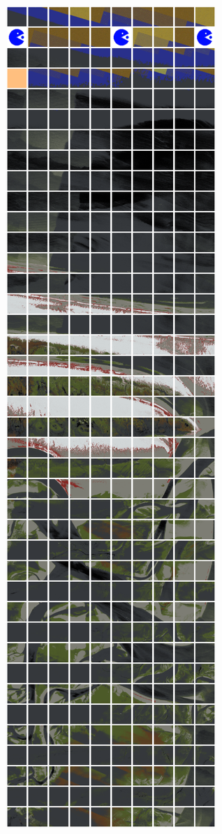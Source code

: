 <html>
<div>
<img src="https://github.com/HakkaTjakka/NL_TILE_MAP/blob/main/18/646/-1074/r.6460.-10740.png" height="44" width="44">
<img src="https://github.com/HakkaTjakka/NL_TILE_MAP/blob/main/18/646/-1074/r.6461.-10740.png" height="44" width="44">
<img src="https://github.com/HakkaTjakka/NL_TILE_MAP/blob/main/18/646/-1074/r.6462.-10740.png" height="44" width="44">
<img src="https://github.com/HakkaTjakka/NL_TILE_MAP/blob/main/18/646/-1074/r.6463.-10740.png" height="44" width="44">
<img src="https://github.com/HakkaTjakka/NL_TILE_MAP/blob/main/18/646/-1074/r.6464.-10740.png" height="44" width="44">
<img src="https://github.com/HakkaTjakka/NL_TILE_MAP/blob/main/18/646/-1074/r.6465.-10740.png" height="44" width="44">
<img src="https://github.com/HakkaTjakka/NL_TILE_MAP/blob/main/18/646/-1074/r.6466.-10740.png" height="44" width="44">
<img src="https://github.com/HakkaTjakka/NL_TILE_MAP/blob/main/18/646/-1074/r.6467.-10740.png" height="44" width="44">
<img src="https://github.com/HakkaTjakka/NL_TILE_MAP/blob/main/18/646/-1074/r.6468.-10740.png" height="44" width="44">
<img src="https://github.com/HakkaTjakka/NL_TILE_MAP/blob/main/18/646/-1074/r.6469.-10740.png" height="44" width="44">
<img src="https://github.com/HakkaTjakka/NL_TILE_MAP/blob/main/source.png" height="44" width="44">
<img src="https://github.com/HakkaTjakka/NL_TILE_MAP/blob/main/18/647/-1074/r.6471.-10740.png" height="44" width="44">
<img src="https://github.com/HakkaTjakka/NL_TILE_MAP/blob/main/18/647/-1074/r.6472.-10740.png" height="44" width="44">
<img src="https://github.com/HakkaTjakka/NL_TILE_MAP/blob/main/18/647/-1074/r.6473.-10740.png" height="44" width="44">
<img src="https://github.com/HakkaTjakka/NL_TILE_MAP/blob/main/18/647/-1074/r.6474.-10740.png" height="44" width="44">
<img src="https://github.com/HakkaTjakka/NL_TILE_MAP/blob/main/source.png" height="44" width="44">
<img src="https://github.com/HakkaTjakka/NL_TILE_MAP/blob/main/18/647/-1074/r.6476.-10740.png" height="44" width="44">
<img src="https://github.com/HakkaTjakka/NL_TILE_MAP/blob/main/18/647/-1074/r.6477.-10740.png" height="44" width="44">
<img src="https://github.com/HakkaTjakka/NL_TILE_MAP/blob/main/18/647/-1074/r.6478.-10740.png" height="44" width="44">
<img src="https://github.com/HakkaTjakka/NL_TILE_MAP/blob/main/source.png" height="44" width="44">
<br>
<img src="https://github.com/HakkaTjakka/NL_TILE_MAP/blob/main/18/646/-1074/r.6460.-10739.png" height="44" width="44">
<img src="https://github.com/HakkaTjakka/NL_TILE_MAP/blob/main/18/646/-1074/r.6461.-10739.png" height="44" width="44">
<img src="https://github.com/HakkaTjakka/NL_TILE_MAP/blob/main/18/646/-1074/r.6462.-10739.png" height="44" width="44">
<img src="https://github.com/HakkaTjakka/NL_TILE_MAP/blob/main/18/646/-1074/r.6463.-10739.png" height="44" width="44">
<img src="https://github.com/HakkaTjakka/NL_TILE_MAP/blob/main/18/646/-1074/r.6464.-10739.png" height="44" width="44">
<img src="https://github.com/HakkaTjakka/NL_TILE_MAP/blob/main/18/646/-1074/r.6465.-10739.png" height="44" width="44">
<img src="https://github.com/HakkaTjakka/NL_TILE_MAP/blob/main/18/646/-1074/r.6466.-10739.png" height="44" width="44">
<img src="https://github.com/HakkaTjakka/NL_TILE_MAP/blob/main/18/646/-1074/r.6467.-10739.png" height="44" width="44">
<img src="https://github.com/HakkaTjakka/NL_TILE_MAP/blob/main/18/646/-1074/r.6468.-10739.png" height="44" width="44">
<img src="https://github.com/HakkaTjakka/NL_TILE_MAP/blob/main/18/646/-1074/r.6469.-10739.png" height="44" width="44">
<img src="https://github.com/HakkaTjakka/NL_TILE_MAP/blob/main/18/647/-1074/r.6470.-10739.png" height="44" width="44">
<img src="https://github.com/HakkaTjakka/NL_TILE_MAP/blob/main/18/647/-1074/r.6471.-10739.png" height="44" width="44">
<img src="https://github.com/HakkaTjakka/NL_TILE_MAP/blob/main/18/647/-1074/r.6472.-10739.png" height="44" width="44">
<img src="https://github.com/HakkaTjakka/NL_TILE_MAP/blob/main/18/647/-1074/r.6473.-10739.png" height="44" width="44">
<img src="https://github.com/HakkaTjakka/NL_TILE_MAP/blob/main/18/647/-1074/r.6474.-10739.png" height="44" width="44">
<img src="https://github.com/HakkaTjakka/NL_TILE_MAP/blob/main/18/647/-1074/r.6475.-10739.png" height="44" width="44">
<img src="https://github.com/HakkaTjakka/NL_TILE_MAP/blob/main/18/647/-1074/r.6476.-10739.png" height="44" width="44">
<img src="https://github.com/HakkaTjakka/NL_TILE_MAP/blob/main/18/647/-1074/r.6477.-10739.png" height="44" width="44">
<img src="https://github.com/HakkaTjakka/NL_TILE_MAP/blob/main/18/647/-1074/r.6478.-10739.png" height="44" width="44">
<img src="https://github.com/HakkaTjakka/NL_TILE_MAP/blob/main/18/647/-1074/r.6479.-10739.png" height="44" width="44">
<br>
<img src="https://github.com/HakkaTjakka/NL_TILE_MAP/blob/main/18/646/-1074/r.6460.-10738.png" height="44" width="44">
<img src="https://github.com/HakkaTjakka/NL_TILE_MAP/blob/main/18/646/-1074/r.6461.-10738.png" height="44" width="44">
<img src="https://github.com/HakkaTjakka/NL_TILE_MAP/blob/main/18/646/-1074/r.6462.-10738.png" height="44" width="44">
<img src="https://github.com/HakkaTjakka/NL_TILE_MAP/blob/main/18/646/-1074/r.6463.-10738.png" height="44" width="44">
<img src="https://github.com/HakkaTjakka/NL_TILE_MAP/blob/main/18/646/-1074/r.6464.-10738.png" height="44" width="44">
<img src="https://github.com/HakkaTjakka/NL_TILE_MAP/blob/main/18/646/-1074/r.6465.-10738.png" height="44" width="44">
<img src="https://github.com/HakkaTjakka/NL_TILE_MAP/blob/main/18/646/-1074/r.6466.-10738.png" height="44" width="44">
<img src="https://github.com/HakkaTjakka/NL_TILE_MAP/blob/main/18/646/-1074/r.6467.-10738.png" height="44" width="44">
<img src="https://github.com/HakkaTjakka/NL_TILE_MAP/blob/main/18/646/-1074/r.6468.-10738.png" height="44" width="44">
<img src="https://github.com/HakkaTjakka/NL_TILE_MAP/blob/main/18/646/-1074/r.6469.-10738.png" height="44" width="44">
<img src="https://github.com/HakkaTjakka/NL_TILE_MAP/blob/main/18/647/-1074/r.6470.-10738.png" height="44" width="44">
<img src="https://github.com/HakkaTjakka/NL_TILE_MAP/blob/main/18/647/-1074/r.6471.-10738.png" height="44" width="44">
<img src="https://github.com/HakkaTjakka/NL_TILE_MAP/blob/main/18/647/-1074/r.6472.-10738.png" height="44" width="44">
<img src="https://github.com/HakkaTjakka/NL_TILE_MAP/blob/main/18/647/-1074/r.6473.-10738.png" height="44" width="44">
<img src="https://github.com/HakkaTjakka/NL_TILE_MAP/blob/main/18/647/-1074/r.6474.-10738.png" height="44" width="44">
<img src="https://github.com/HakkaTjakka/NL_TILE_MAP/blob/main/18/647/-1074/r.6475.-10738.png" height="44" width="44">
<img src="https://github.com/HakkaTjakka/NL_TILE_MAP/blob/main/18/647/-1074/r.6476.-10738.png" height="44" width="44">
<img src="https://github.com/HakkaTjakka/NL_TILE_MAP/blob/main/18/647/-1074/r.6477.-10738.png" height="44" width="44">
<img src="https://github.com/HakkaTjakka/NL_TILE_MAP/blob/main/18/647/-1074/r.6478.-10738.png" height="44" width="44">
<img src="https://github.com/HakkaTjakka/NL_TILE_MAP/blob/main/18/647/-1074/r.6479.-10738.png" height="44" width="44">
<br>
<img src="https://github.com/HakkaTjakka/NL_TILE_MAP/blob/main/18/646/-1074/r.6460.-10737.png" height="44" width="44">
<img src="https://github.com/HakkaTjakka/NL_TILE_MAP/blob/main/18/646/-1074/r.6461.-10737.png" height="44" width="44">
<img src="https://github.com/HakkaTjakka/NL_TILE_MAP/blob/main/18/646/-1074/r.6462.-10737.png" height="44" width="44">
<img src="https://github.com/HakkaTjakka/NL_TILE_MAP/blob/main/18/646/-1074/r.6463.-10737.png" height="44" width="44">
<img src="https://github.com/HakkaTjakka/NL_TILE_MAP/blob/main/18/646/-1074/r.6464.-10737.png" height="44" width="44">
<img src="https://github.com/HakkaTjakka/NL_TILE_MAP/blob/main/18/646/-1074/r.6465.-10737.png" height="44" width="44">
<img src="https://github.com/HakkaTjakka/NL_TILE_MAP/blob/main/18/646/-1074/r.6466.-10737.png" height="44" width="44">
<img src="https://github.com/HakkaTjakka/NL_TILE_MAP/blob/main/18/646/-1074/r.6467.-10737.png" height="44" width="44">
<img src="https://github.com/HakkaTjakka/NL_TILE_MAP/blob/main/18/646/-1074/r.6468.-10737.png" height="44" width="44">
<img src="https://github.com/HakkaTjakka/NL_TILE_MAP/blob/main/18/646/-1074/r.6469.-10737.png" height="44" width="44">
<img src="https://github.com/HakkaTjakka/NL_TILE_MAP/blob/main/18/647/-1074/r.6470.-10737.png" height="44" width="44">
<img src="https://github.com/HakkaTjakka/NL_TILE_MAP/blob/main/18/647/-1074/r.6471.-10737.png" height="44" width="44">
<img src="https://github.com/HakkaTjakka/NL_TILE_MAP/blob/main/18/647/-1074/r.6472.-10737.png" height="44" width="44">
<img src="https://github.com/HakkaTjakka/NL_TILE_MAP/blob/main/18/647/-1074/r.6473.-10737.png" height="44" width="44">
<img src="https://github.com/HakkaTjakka/NL_TILE_MAP/blob/main/18/647/-1074/r.6474.-10737.png" height="44" width="44">
<img src="https://github.com/HakkaTjakka/NL_TILE_MAP/blob/main/18/647/-1074/r.6475.-10737.png" height="44" width="44">
<img src="https://github.com/HakkaTjakka/NL_TILE_MAP/blob/main/18/647/-1074/r.6476.-10737.png" height="44" width="44">
<img src="https://github.com/HakkaTjakka/NL_TILE_MAP/blob/main/18/647/-1074/r.6477.-10737.png" height="44" width="44">
<img src="https://github.com/HakkaTjakka/NL_TILE_MAP/blob/main/18/647/-1074/r.6478.-10737.png" height="44" width="44">
<img src="https://github.com/HakkaTjakka/NL_TILE_MAP/blob/main/18/647/-1074/r.6479.-10737.png" height="44" width="44">
<br>
<img src="https://github.com/HakkaTjakka/NL_TILE_MAP/blob/main/18/646/-1074/r.6460.-10736.png" height="44" width="44">
<img src="https://github.com/HakkaTjakka/NL_TILE_MAP/blob/main/18/646/-1074/r.6461.-10736.png" height="44" width="44">
<img src="https://github.com/HakkaTjakka/NL_TILE_MAP/blob/main/18/646/-1074/r.6462.-10736.png" height="44" width="44">
<img src="https://github.com/HakkaTjakka/NL_TILE_MAP/blob/main/18/646/-1074/r.6463.-10736.png" height="44" width="44">
<img src="https://github.com/HakkaTjakka/NL_TILE_MAP/blob/main/18/646/-1074/r.6464.-10736.png" height="44" width="44">
<img src="https://github.com/HakkaTjakka/NL_TILE_MAP/blob/main/18/646/-1074/r.6465.-10736.png" height="44" width="44">
<img src="https://github.com/HakkaTjakka/NL_TILE_MAP/blob/main/18/646/-1074/r.6466.-10736.png" height="44" width="44">
<img src="https://github.com/HakkaTjakka/NL_TILE_MAP/blob/main/18/646/-1074/r.6467.-10736.png" height="44" width="44">
<img src="https://github.com/HakkaTjakka/NL_TILE_MAP/blob/main/18/646/-1074/r.6468.-10736.png" height="44" width="44">
<img src="https://github.com/HakkaTjakka/NL_TILE_MAP/blob/main/18/646/-1074/r.6469.-10736.png" height="44" width="44">
<img src="https://github.com/HakkaTjakka/NL_TILE_MAP/blob/main/18/647/-1074/r.6470.-10736.png" height="44" width="44">
<img src="https://github.com/HakkaTjakka/NL_TILE_MAP/blob/main/18/647/-1074/r.6471.-10736.png" height="44" width="44">
<img src="https://github.com/HakkaTjakka/NL_TILE_MAP/blob/main/18/647/-1074/r.6472.-10736.png" height="44" width="44">
<img src="https://github.com/HakkaTjakka/NL_TILE_MAP/blob/main/18/647/-1074/r.6473.-10736.png" height="44" width="44">
<img src="https://github.com/HakkaTjakka/NL_TILE_MAP/blob/main/18/647/-1074/r.6474.-10736.png" height="44" width="44">
<img src="https://github.com/HakkaTjakka/NL_TILE_MAP/blob/main/18/647/-1074/r.6475.-10736.png" height="44" width="44">
<img src="https://github.com/HakkaTjakka/NL_TILE_MAP/blob/main/18/647/-1074/r.6476.-10736.png" height="44" width="44">
<img src="https://github.com/HakkaTjakka/NL_TILE_MAP/blob/main/18/647/-1074/r.6477.-10736.png" height="44" width="44">
<img src="https://github.com/HakkaTjakka/NL_TILE_MAP/blob/main/18/647/-1074/r.6478.-10736.png" height="44" width="44">
<img src="https://github.com/HakkaTjakka/NL_TILE_MAP/blob/main/18/647/-1074/r.6479.-10736.png" height="44" width="44">
<br>
<img src="https://github.com/HakkaTjakka/NL_TILE_MAP/blob/main/18/646/-1074/r.6460.-10735.png" height="44" width="44">
<img src="https://github.com/HakkaTjakka/NL_TILE_MAP/blob/main/18/646/-1074/r.6461.-10735.png" height="44" width="44">
<img src="https://github.com/HakkaTjakka/NL_TILE_MAP/blob/main/18/646/-1074/r.6462.-10735.png" height="44" width="44">
<img src="https://github.com/HakkaTjakka/NL_TILE_MAP/blob/main/18/646/-1074/r.6463.-10735.png" height="44" width="44">
<img src="https://github.com/HakkaTjakka/NL_TILE_MAP/blob/main/18/646/-1074/r.6464.-10735.png" height="44" width="44">
<img src="https://github.com/HakkaTjakka/NL_TILE_MAP/blob/main/18/646/-1074/r.6465.-10735.png" height="44" width="44">
<img src="https://github.com/HakkaTjakka/NL_TILE_MAP/blob/main/18/646/-1074/r.6466.-10735.png" height="44" width="44">
<img src="https://github.com/HakkaTjakka/NL_TILE_MAP/blob/main/18/646/-1074/r.6467.-10735.png" height="44" width="44">
<img src="https://github.com/HakkaTjakka/NL_TILE_MAP/blob/main/18/646/-1074/r.6468.-10735.png" height="44" width="44">
<img src="https://github.com/HakkaTjakka/NL_TILE_MAP/blob/main/18/646/-1074/r.6469.-10735.png" height="44" width="44">
<img src="https://github.com/HakkaTjakka/NL_TILE_MAP/blob/main/18/647/-1074/r.6470.-10735.png" height="44" width="44">
<img src="https://github.com/HakkaTjakka/NL_TILE_MAP/blob/main/18/647/-1074/r.6471.-10735.png" height="44" width="44">
<img src="https://github.com/HakkaTjakka/NL_TILE_MAP/blob/main/18/647/-1074/r.6472.-10735.png" height="44" width="44">
<img src="https://github.com/HakkaTjakka/NL_TILE_MAP/blob/main/18/647/-1074/r.6473.-10735.png" height="44" width="44">
<img src="https://github.com/HakkaTjakka/NL_TILE_MAP/blob/main/18/647/-1074/r.6474.-10735.png" height="44" width="44">
<img src="https://github.com/HakkaTjakka/NL_TILE_MAP/blob/main/18/647/-1074/r.6475.-10735.png" height="44" width="44">
<img src="https://github.com/HakkaTjakka/NL_TILE_MAP/blob/main/18/647/-1074/r.6476.-10735.png" height="44" width="44">
<img src="https://github.com/HakkaTjakka/NL_TILE_MAP/blob/main/18/647/-1074/r.6477.-10735.png" height="44" width="44">
<img src="https://github.com/HakkaTjakka/NL_TILE_MAP/blob/main/18/647/-1074/r.6478.-10735.png" height="44" width="44">
<img src="https://github.com/HakkaTjakka/NL_TILE_MAP/blob/main/18/647/-1074/r.6479.-10735.png" height="44" width="44">
<br>
<img src="https://github.com/HakkaTjakka/NL_TILE_MAP/blob/main/18/646/-1074/r.6460.-10734.png" height="44" width="44">
<img src="https://github.com/HakkaTjakka/NL_TILE_MAP/blob/main/18/646/-1074/r.6461.-10734.png" height="44" width="44">
<img src="https://github.com/HakkaTjakka/NL_TILE_MAP/blob/main/18/646/-1074/r.6462.-10734.png" height="44" width="44">
<img src="https://github.com/HakkaTjakka/NL_TILE_MAP/blob/main/18/646/-1074/r.6463.-10734.png" height="44" width="44">
<img src="https://github.com/HakkaTjakka/NL_TILE_MAP/blob/main/18/646/-1074/r.6464.-10734.png" height="44" width="44">
<img src="https://github.com/HakkaTjakka/NL_TILE_MAP/blob/main/18/646/-1074/r.6465.-10734.png" height="44" width="44">
<img src="https://github.com/HakkaTjakka/NL_TILE_MAP/blob/main/18/646/-1074/r.6466.-10734.png" height="44" width="44">
<img src="https://github.com/HakkaTjakka/NL_TILE_MAP/blob/main/18/646/-1074/r.6467.-10734.png" height="44" width="44">
<img src="https://github.com/HakkaTjakka/NL_TILE_MAP/blob/main/18/646/-1074/r.6468.-10734.png" height="44" width="44">
<img src="https://github.com/HakkaTjakka/NL_TILE_MAP/blob/main/18/646/-1074/r.6469.-10734.png" height="44" width="44">
<img src="https://github.com/HakkaTjakka/NL_TILE_MAP/blob/main/18/647/-1074/r.6470.-10734.png" height="44" width="44">
<img src="https://github.com/HakkaTjakka/NL_TILE_MAP/blob/main/18/647/-1074/r.6471.-10734.png" height="44" width="44">
<img src="https://github.com/HakkaTjakka/NL_TILE_MAP/blob/main/18/647/-1074/r.6472.-10734.png" height="44" width="44">
<img src="https://github.com/HakkaTjakka/NL_TILE_MAP/blob/main/18/647/-1074/r.6473.-10734.png" height="44" width="44">
<img src="https://github.com/HakkaTjakka/NL_TILE_MAP/blob/main/18/647/-1074/r.6474.-10734.png" height="44" width="44">
<img src="https://github.com/HakkaTjakka/NL_TILE_MAP/blob/main/18/647/-1074/r.6475.-10734.png" height="44" width="44">
<img src="https://github.com/HakkaTjakka/NL_TILE_MAP/blob/main/18/647/-1074/r.6476.-10734.png" height="44" width="44">
<img src="https://github.com/HakkaTjakka/NL_TILE_MAP/blob/main/18/647/-1074/r.6477.-10734.png" height="44" width="44">
<img src="https://github.com/HakkaTjakka/NL_TILE_MAP/blob/main/18/647/-1074/r.6478.-10734.png" height="44" width="44">
<img src="https://github.com/HakkaTjakka/NL_TILE_MAP/blob/main/18/647/-1074/r.6479.-10734.png" height="44" width="44">
<br>
<img src="https://github.com/HakkaTjakka/NL_TILE_MAP/blob/main/18/646/-1074/r.6460.-10733.png" height="44" width="44">
<img src="https://github.com/HakkaTjakka/NL_TILE_MAP/blob/main/18/646/-1074/r.6461.-10733.png" height="44" width="44">
<img src="https://github.com/HakkaTjakka/NL_TILE_MAP/blob/main/18/646/-1074/r.6462.-10733.png" height="44" width="44">
<img src="https://github.com/HakkaTjakka/NL_TILE_MAP/blob/main/18/646/-1074/r.6463.-10733.png" height="44" width="44">
<img src="https://github.com/HakkaTjakka/NL_TILE_MAP/blob/main/18/646/-1074/r.6464.-10733.png" height="44" width="44">
<img src="https://github.com/HakkaTjakka/NL_TILE_MAP/blob/main/18/646/-1074/r.6465.-10733.png" height="44" width="44">
<img src="https://github.com/HakkaTjakka/NL_TILE_MAP/blob/main/18/646/-1074/r.6466.-10733.png" height="44" width="44">
<img src="https://github.com/HakkaTjakka/NL_TILE_MAP/blob/main/18/646/-1074/r.6467.-10733.png" height="44" width="44">
<img src="https://github.com/HakkaTjakka/NL_TILE_MAP/blob/main/18/646/-1074/r.6468.-10733.png" height="44" width="44">
<img src="https://github.com/HakkaTjakka/NL_TILE_MAP/blob/main/18/646/-1074/r.6469.-10733.png" height="44" width="44">
<img src="https://github.com/HakkaTjakka/NL_TILE_MAP/blob/main/18/647/-1074/r.6470.-10733.png" height="44" width="44">
<img src="https://github.com/HakkaTjakka/NL_TILE_MAP/blob/main/18/647/-1074/r.6471.-10733.png" height="44" width="44">
<img src="https://github.com/HakkaTjakka/NL_TILE_MAP/blob/main/18/647/-1074/r.6472.-10733.png" height="44" width="44">
<img src="https://github.com/HakkaTjakka/NL_TILE_MAP/blob/main/18/647/-1074/r.6473.-10733.png" height="44" width="44">
<img src="https://github.com/HakkaTjakka/NL_TILE_MAP/blob/main/18/647/-1074/r.6474.-10733.png" height="44" width="44">
<img src="https://github.com/HakkaTjakka/NL_TILE_MAP/blob/main/18/647/-1074/r.6475.-10733.png" height="44" width="44">
<img src="https://github.com/HakkaTjakka/NL_TILE_MAP/blob/main/18/647/-1074/r.6476.-10733.png" height="44" width="44">
<img src="https://github.com/HakkaTjakka/NL_TILE_MAP/blob/main/18/647/-1074/r.6477.-10733.png" height="44" width="44">
<img src="https://github.com/HakkaTjakka/NL_TILE_MAP/blob/main/18/647/-1074/r.6478.-10733.png" height="44" width="44">
<img src="https://github.com/HakkaTjakka/NL_TILE_MAP/blob/main/18/647/-1074/r.6479.-10733.png" height="44" width="44">
<br>
<img src="https://github.com/HakkaTjakka/NL_TILE_MAP/blob/main/18/646/-1074/r.6460.-10732.png" height="44" width="44">
<img src="https://github.com/HakkaTjakka/NL_TILE_MAP/blob/main/18/646/-1074/r.6461.-10732.png" height="44" width="44">
<img src="https://github.com/HakkaTjakka/NL_TILE_MAP/blob/main/18/646/-1074/r.6462.-10732.png" height="44" width="44">
<img src="https://github.com/HakkaTjakka/NL_TILE_MAP/blob/main/18/646/-1074/r.6463.-10732.png" height="44" width="44">
<img src="https://github.com/HakkaTjakka/NL_TILE_MAP/blob/main/18/646/-1074/r.6464.-10732.png" height="44" width="44">
<img src="https://github.com/HakkaTjakka/NL_TILE_MAP/blob/main/18/646/-1074/r.6465.-10732.png" height="44" width="44">
<img src="https://github.com/HakkaTjakka/NL_TILE_MAP/blob/main/18/646/-1074/r.6466.-10732.png" height="44" width="44">
<img src="https://github.com/HakkaTjakka/NL_TILE_MAP/blob/main/18/646/-1074/r.6467.-10732.png" height="44" width="44">
<img src="https://github.com/HakkaTjakka/NL_TILE_MAP/blob/main/18/646/-1074/r.6468.-10732.png" height="44" width="44">
<img src="https://github.com/HakkaTjakka/NL_TILE_MAP/blob/main/18/646/-1074/r.6469.-10732.png" height="44" width="44">
<img src="https://github.com/HakkaTjakka/NL_TILE_MAP/blob/main/18/647/-1074/r.6470.-10732.png" height="44" width="44">
<img src="https://github.com/HakkaTjakka/NL_TILE_MAP/blob/main/18/647/-1074/r.6471.-10732.png" height="44" width="44">
<img src="https://github.com/HakkaTjakka/NL_TILE_MAP/blob/main/18/647/-1074/r.6472.-10732.png" height="44" width="44">
<img src="https://github.com/HakkaTjakka/NL_TILE_MAP/blob/main/18/647/-1074/r.6473.-10732.png" height="44" width="44">
<img src="https://github.com/HakkaTjakka/NL_TILE_MAP/blob/main/18/647/-1074/r.6474.-10732.png" height="44" width="44">
<img src="https://github.com/HakkaTjakka/NL_TILE_MAP/blob/main/18/647/-1074/r.6475.-10732.png" height="44" width="44">
<img src="https://github.com/HakkaTjakka/NL_TILE_MAP/blob/main/18/647/-1074/r.6476.-10732.png" height="44" width="44">
<img src="https://github.com/HakkaTjakka/NL_TILE_MAP/blob/main/18/647/-1074/r.6477.-10732.png" height="44" width="44">
<img src="https://github.com/HakkaTjakka/NL_TILE_MAP/blob/main/18/647/-1074/r.6478.-10732.png" height="44" width="44">
<img src="https://github.com/HakkaTjakka/NL_TILE_MAP/blob/main/18/647/-1074/r.6479.-10732.png" height="44" width="44">
<br>
<img src="https://github.com/HakkaTjakka/NL_TILE_MAP/blob/main/18/646/-1074/r.6460.-10731.png" height="44" width="44">
<img src="https://github.com/HakkaTjakka/NL_TILE_MAP/blob/main/18/646/-1074/r.6461.-10731.png" height="44" width="44">
<img src="https://github.com/HakkaTjakka/NL_TILE_MAP/blob/main/18/646/-1074/r.6462.-10731.png" height="44" width="44">
<img src="https://github.com/HakkaTjakka/NL_TILE_MAP/blob/main/18/646/-1074/r.6463.-10731.png" height="44" width="44">
<img src="https://github.com/HakkaTjakka/NL_TILE_MAP/blob/main/18/646/-1074/r.6464.-10731.png" height="44" width="44">
<img src="https://github.com/HakkaTjakka/NL_TILE_MAP/blob/main/18/646/-1074/r.6465.-10731.png" height="44" width="44">
<img src="https://github.com/HakkaTjakka/NL_TILE_MAP/blob/main/18/646/-1074/r.6466.-10731.png" height="44" width="44">
<img src="https://github.com/HakkaTjakka/NL_TILE_MAP/blob/main/18/646/-1074/r.6467.-10731.png" height="44" width="44">
<img src="https://github.com/HakkaTjakka/NL_TILE_MAP/blob/main/18/646/-1074/r.6468.-10731.png" height="44" width="44">
<img src="https://github.com/HakkaTjakka/NL_TILE_MAP/blob/main/18/646/-1074/r.6469.-10731.png" height="44" width="44">
<img src="https://github.com/HakkaTjakka/NL_TILE_MAP/blob/main/18/647/-1074/r.6470.-10731.png" height="44" width="44">
<img src="https://github.com/HakkaTjakka/NL_TILE_MAP/blob/main/18/647/-1074/r.6471.-10731.png" height="44" width="44">
<img src="https://github.com/HakkaTjakka/NL_TILE_MAP/blob/main/18/647/-1074/r.6472.-10731.png" height="44" width="44">
<img src="https://github.com/HakkaTjakka/NL_TILE_MAP/blob/main/18/647/-1074/r.6473.-10731.png" height="44" width="44">
<img src="https://github.com/HakkaTjakka/NL_TILE_MAP/blob/main/18/647/-1074/r.6474.-10731.png" height="44" width="44">
<img src="https://github.com/HakkaTjakka/NL_TILE_MAP/blob/main/18/647/-1074/r.6475.-10731.png" height="44" width="44">
<img src="https://github.com/HakkaTjakka/NL_TILE_MAP/blob/main/18/647/-1074/r.6476.-10731.png" height="44" width="44">
<img src="https://github.com/HakkaTjakka/NL_TILE_MAP/blob/main/18/647/-1074/r.6477.-10731.png" height="44" width="44">
<img src="https://github.com/HakkaTjakka/NL_TILE_MAP/blob/main/18/647/-1074/r.6478.-10731.png" height="44" width="44">
<img src="https://github.com/HakkaTjakka/NL_TILE_MAP/blob/main/18/647/-1074/r.6479.-10731.png" height="44" width="44">
<br>
<img src="https://github.com/HakkaTjakka/NL_TILE_MAP/blob/main/18/646/-1073/r.6460.-10730.png" height="44" width="44">
<img src="https://github.com/HakkaTjakka/NL_TILE_MAP/blob/main/18/646/-1073/r.6461.-10730.png" height="44" width="44">
<img src="https://github.com/HakkaTjakka/NL_TILE_MAP/blob/main/18/646/-1073/r.6462.-10730.png" height="44" width="44">
<img src="https://github.com/HakkaTjakka/NL_TILE_MAP/blob/main/18/646/-1073/r.6463.-10730.png" height="44" width="44">
<img src="https://github.com/HakkaTjakka/NL_TILE_MAP/blob/main/18/646/-1073/r.6464.-10730.png" height="44" width="44">
<img src="https://github.com/HakkaTjakka/NL_TILE_MAP/blob/main/18/646/-1073/r.6465.-10730.png" height="44" width="44">
<img src="https://github.com/HakkaTjakka/NL_TILE_MAP/blob/main/18/646/-1073/r.6466.-10730.png" height="44" width="44">
<img src="https://github.com/HakkaTjakka/NL_TILE_MAP/blob/main/18/646/-1073/r.6467.-10730.png" height="44" width="44">
<img src="https://github.com/HakkaTjakka/NL_TILE_MAP/blob/main/18/646/-1073/r.6468.-10730.png" height="44" width="44">
<img src="https://github.com/HakkaTjakka/NL_TILE_MAP/blob/main/18/646/-1073/r.6469.-10730.png" height="44" width="44">
<img src="https://github.com/HakkaTjakka/NL_TILE_MAP/blob/main/18/647/-1073/r.6470.-10730.png" height="44" width="44">
<img src="https://github.com/HakkaTjakka/NL_TILE_MAP/blob/main/18/647/-1073/r.6471.-10730.png" height="44" width="44">
<img src="https://github.com/HakkaTjakka/NL_TILE_MAP/blob/main/18/647/-1073/r.6472.-10730.png" height="44" width="44">
<img src="https://github.com/HakkaTjakka/NL_TILE_MAP/blob/main/18/647/-1073/r.6473.-10730.png" height="44" width="44">
<img src="https://github.com/HakkaTjakka/NL_TILE_MAP/blob/main/18/647/-1073/r.6474.-10730.png" height="44" width="44">
<img src="https://github.com/HakkaTjakka/NL_TILE_MAP/blob/main/18/647/-1073/r.6475.-10730.png" height="44" width="44">
<img src="https://github.com/HakkaTjakka/NL_TILE_MAP/blob/main/18/647/-1073/r.6476.-10730.png" height="44" width="44">
<img src="https://github.com/HakkaTjakka/NL_TILE_MAP/blob/main/18/647/-1073/r.6477.-10730.png" height="44" width="44">
<img src="https://github.com/HakkaTjakka/NL_TILE_MAP/blob/main/18/647/-1073/r.6478.-10730.png" height="44" width="44">
<img src="https://github.com/HakkaTjakka/NL_TILE_MAP/blob/main/18/647/-1073/r.6479.-10730.png" height="44" width="44">
<br>
<img src="https://github.com/HakkaTjakka/NL_TILE_MAP/blob/main/18/646/-1073/r.6460.-10729.png" height="44" width="44">
<img src="https://github.com/HakkaTjakka/NL_TILE_MAP/blob/main/18/646/-1073/r.6461.-10729.png" height="44" width="44">
<img src="https://github.com/HakkaTjakka/NL_TILE_MAP/blob/main/18/646/-1073/r.6462.-10729.png" height="44" width="44">
<img src="https://github.com/HakkaTjakka/NL_TILE_MAP/blob/main/18/646/-1073/r.6463.-10729.png" height="44" width="44">
<img src="https://github.com/HakkaTjakka/NL_TILE_MAP/blob/main/18/646/-1073/r.6464.-10729.png" height="44" width="44">
<img src="https://github.com/HakkaTjakka/NL_TILE_MAP/blob/main/18/646/-1073/r.6465.-10729.png" height="44" width="44">
<img src="https://github.com/HakkaTjakka/NL_TILE_MAP/blob/main/18/646/-1073/r.6466.-10729.png" height="44" width="44">
<img src="https://github.com/HakkaTjakka/NL_TILE_MAP/blob/main/18/646/-1073/r.6467.-10729.png" height="44" width="44">
<img src="https://github.com/HakkaTjakka/NL_TILE_MAP/blob/main/18/646/-1073/r.6468.-10729.png" height="44" width="44">
<img src="https://github.com/HakkaTjakka/NL_TILE_MAP/blob/main/18/646/-1073/r.6469.-10729.png" height="44" width="44">
<img src="https://github.com/HakkaTjakka/NL_TILE_MAP/blob/main/18/647/-1073/r.6470.-10729.png" height="44" width="44">
<img src="https://github.com/HakkaTjakka/NL_TILE_MAP/blob/main/18/647/-1073/r.6471.-10729.png" height="44" width="44">
<img src="https://github.com/HakkaTjakka/NL_TILE_MAP/blob/main/18/647/-1073/r.6472.-10729.png" height="44" width="44">
<img src="https://github.com/HakkaTjakka/NL_TILE_MAP/blob/main/18/647/-1073/r.6473.-10729.png" height="44" width="44">
<img src="https://github.com/HakkaTjakka/NL_TILE_MAP/blob/main/18/647/-1073/r.6474.-10729.png" height="44" width="44">
<img src="https://github.com/HakkaTjakka/NL_TILE_MAP/blob/main/18/647/-1073/r.6475.-10729.png" height="44" width="44">
<img src="https://github.com/HakkaTjakka/NL_TILE_MAP/blob/main/18/647/-1073/r.6476.-10729.png" height="44" width="44">
<img src="https://github.com/HakkaTjakka/NL_TILE_MAP/blob/main/18/647/-1073/r.6477.-10729.png" height="44" width="44">
<img src="https://github.com/HakkaTjakka/NL_TILE_MAP/blob/main/18/647/-1073/r.6478.-10729.png" height="44" width="44">
<img src="https://github.com/HakkaTjakka/NL_TILE_MAP/blob/main/18/647/-1073/r.6479.-10729.png" height="44" width="44">
<br>
<img src="https://github.com/HakkaTjakka/NL_TILE_MAP/blob/main/18/646/-1073/r.6460.-10728.png" height="44" width="44">
<img src="https://github.com/HakkaTjakka/NL_TILE_MAP/blob/main/18/646/-1073/r.6461.-10728.png" height="44" width="44">
<img src="https://github.com/HakkaTjakka/NL_TILE_MAP/blob/main/18/646/-1073/r.6462.-10728.png" height="44" width="44">
<img src="https://github.com/HakkaTjakka/NL_TILE_MAP/blob/main/18/646/-1073/r.6463.-10728.png" height="44" width="44">
<img src="https://github.com/HakkaTjakka/NL_TILE_MAP/blob/main/18/646/-1073/r.6464.-10728.png" height="44" width="44">
<img src="https://github.com/HakkaTjakka/NL_TILE_MAP/blob/main/18/646/-1073/r.6465.-10728.png" height="44" width="44">
<img src="https://github.com/HakkaTjakka/NL_TILE_MAP/blob/main/18/646/-1073/r.6466.-10728.png" height="44" width="44">
<img src="https://github.com/HakkaTjakka/NL_TILE_MAP/blob/main/18/646/-1073/r.6467.-10728.png" height="44" width="44">
<img src="https://github.com/HakkaTjakka/NL_TILE_MAP/blob/main/18/646/-1073/r.6468.-10728.png" height="44" width="44">
<img src="https://github.com/HakkaTjakka/NL_TILE_MAP/blob/main/18/646/-1073/r.6469.-10728.png" height="44" width="44">
<img src="https://github.com/HakkaTjakka/NL_TILE_MAP/blob/main/18/647/-1073/r.6470.-10728.png" height="44" width="44">
<img src="https://github.com/HakkaTjakka/NL_TILE_MAP/blob/main/18/647/-1073/r.6471.-10728.png" height="44" width="44">
<img src="https://github.com/HakkaTjakka/NL_TILE_MAP/blob/main/18/647/-1073/r.6472.-10728.png" height="44" width="44">
<img src="https://github.com/HakkaTjakka/NL_TILE_MAP/blob/main/18/647/-1073/r.6473.-10728.png" height="44" width="44">
<img src="https://github.com/HakkaTjakka/NL_TILE_MAP/blob/main/18/647/-1073/r.6474.-10728.png" height="44" width="44">
<img src="https://github.com/HakkaTjakka/NL_TILE_MAP/blob/main/18/647/-1073/r.6475.-10728.png" height="44" width="44">
<img src="https://github.com/HakkaTjakka/NL_TILE_MAP/blob/main/18/647/-1073/r.6476.-10728.png" height="44" width="44">
<img src="https://github.com/HakkaTjakka/NL_TILE_MAP/blob/main/18/647/-1073/r.6477.-10728.png" height="44" width="44">
<img src="https://github.com/HakkaTjakka/NL_TILE_MAP/blob/main/18/647/-1073/r.6478.-10728.png" height="44" width="44">
<img src="https://github.com/HakkaTjakka/NL_TILE_MAP/blob/main/18/647/-1073/r.6479.-10728.png" height="44" width="44">
<br>
<img src="https://github.com/HakkaTjakka/NL_TILE_MAP/blob/main/18/646/-1073/r.6460.-10727.png" height="44" width="44">
<img src="https://github.com/HakkaTjakka/NL_TILE_MAP/blob/main/18/646/-1073/r.6461.-10727.png" height="44" width="44">
<img src="https://github.com/HakkaTjakka/NL_TILE_MAP/blob/main/18/646/-1073/r.6462.-10727.png" height="44" width="44">
<img src="https://github.com/HakkaTjakka/NL_TILE_MAP/blob/main/18/646/-1073/r.6463.-10727.png" height="44" width="44">
<img src="https://github.com/HakkaTjakka/NL_TILE_MAP/blob/main/18/646/-1073/r.6464.-10727.png" height="44" width="44">
<img src="https://github.com/HakkaTjakka/NL_TILE_MAP/blob/main/18/646/-1073/r.6465.-10727.png" height="44" width="44">
<img src="https://github.com/HakkaTjakka/NL_TILE_MAP/blob/main/18/646/-1073/r.6466.-10727.png" height="44" width="44">
<img src="https://github.com/HakkaTjakka/NL_TILE_MAP/blob/main/18/646/-1073/r.6467.-10727.png" height="44" width="44">
<img src="https://github.com/HakkaTjakka/NL_TILE_MAP/blob/main/18/646/-1073/r.6468.-10727.png" height="44" width="44">
<img src="https://github.com/HakkaTjakka/NL_TILE_MAP/blob/main/18/646/-1073/r.6469.-10727.png" height="44" width="44">
<img src="https://github.com/HakkaTjakka/NL_TILE_MAP/blob/main/18/647/-1073/r.6470.-10727.png" height="44" width="44">
<img src="https://github.com/HakkaTjakka/NL_TILE_MAP/blob/main/18/647/-1073/r.6471.-10727.png" height="44" width="44">
<img src="https://github.com/HakkaTjakka/NL_TILE_MAP/blob/main/18/647/-1073/r.6472.-10727.png" height="44" width="44">
<img src="https://github.com/HakkaTjakka/NL_TILE_MAP/blob/main/18/647/-1073/r.6473.-10727.png" height="44" width="44">
<img src="https://github.com/HakkaTjakka/NL_TILE_MAP/blob/main/18/647/-1073/r.6474.-10727.png" height="44" width="44">
<img src="https://github.com/HakkaTjakka/NL_TILE_MAP/blob/main/18/647/-1073/r.6475.-10727.png" height="44" width="44">
<img src="https://github.com/HakkaTjakka/NL_TILE_MAP/blob/main/18/647/-1073/r.6476.-10727.png" height="44" width="44">
<img src="https://github.com/HakkaTjakka/NL_TILE_MAP/blob/main/18/647/-1073/r.6477.-10727.png" height="44" width="44">
<img src="https://github.com/HakkaTjakka/NL_TILE_MAP/blob/main/18/647/-1073/r.6478.-10727.png" height="44" width="44">
<img src="https://github.com/HakkaTjakka/NL_TILE_MAP/blob/main/18/647/-1073/r.6479.-10727.png" height="44" width="44">
<br>
<img src="https://github.com/HakkaTjakka/NL_TILE_MAP/blob/main/18/646/-1073/r.6460.-10726.png" height="44" width="44">
<img src="https://github.com/HakkaTjakka/NL_TILE_MAP/blob/main/18/646/-1073/r.6461.-10726.png" height="44" width="44">
<img src="https://github.com/HakkaTjakka/NL_TILE_MAP/blob/main/18/646/-1073/r.6462.-10726.png" height="44" width="44">
<img src="https://github.com/HakkaTjakka/NL_TILE_MAP/blob/main/18/646/-1073/r.6463.-10726.png" height="44" width="44">
<img src="https://github.com/HakkaTjakka/NL_TILE_MAP/blob/main/18/646/-1073/r.6464.-10726.png" height="44" width="44">
<img src="https://github.com/HakkaTjakka/NL_TILE_MAP/blob/main/18/646/-1073/r.6465.-10726.png" height="44" width="44">
<img src="https://github.com/HakkaTjakka/NL_TILE_MAP/blob/main/18/646/-1073/r.6466.-10726.png" height="44" width="44">
<img src="https://github.com/HakkaTjakka/NL_TILE_MAP/blob/main/18/646/-1073/r.6467.-10726.png" height="44" width="44">
<img src="https://github.com/HakkaTjakka/NL_TILE_MAP/blob/main/18/646/-1073/r.6468.-10726.png" height="44" width="44">
<img src="https://github.com/HakkaTjakka/NL_TILE_MAP/blob/main/18/646/-1073/r.6469.-10726.png" height="44" width="44">
<img src="https://github.com/HakkaTjakka/NL_TILE_MAP/blob/main/18/647/-1073/r.6470.-10726.png" height="44" width="44">
<img src="https://github.com/HakkaTjakka/NL_TILE_MAP/blob/main/18/647/-1073/r.6471.-10726.png" height="44" width="44">
<img src="https://github.com/HakkaTjakka/NL_TILE_MAP/blob/main/18/647/-1073/r.6472.-10726.png" height="44" width="44">
<img src="https://github.com/HakkaTjakka/NL_TILE_MAP/blob/main/18/647/-1073/r.6473.-10726.png" height="44" width="44">
<img src="https://github.com/HakkaTjakka/NL_TILE_MAP/blob/main/18/647/-1073/r.6474.-10726.png" height="44" width="44">
<img src="https://github.com/HakkaTjakka/NL_TILE_MAP/blob/main/18/647/-1073/r.6475.-10726.png" height="44" width="44">
<img src="https://github.com/HakkaTjakka/NL_TILE_MAP/blob/main/18/647/-1073/r.6476.-10726.png" height="44" width="44">
<img src="https://github.com/HakkaTjakka/NL_TILE_MAP/blob/main/18/647/-1073/r.6477.-10726.png" height="44" width="44">
<img src="https://github.com/HakkaTjakka/NL_TILE_MAP/blob/main/18/647/-1073/r.6478.-10726.png" height="44" width="44">
<img src="https://github.com/HakkaTjakka/NL_TILE_MAP/blob/main/18/647/-1073/r.6479.-10726.png" height="44" width="44">
<br>
<img src="https://github.com/HakkaTjakka/NL_TILE_MAP/blob/main/18/646/-1073/r.6460.-10725.png" height="44" width="44">
<img src="https://github.com/HakkaTjakka/NL_TILE_MAP/blob/main/18/646/-1073/r.6461.-10725.png" height="44" width="44">
<img src="https://github.com/HakkaTjakka/NL_TILE_MAP/blob/main/18/646/-1073/r.6462.-10725.png" height="44" width="44">
<img src="https://github.com/HakkaTjakka/NL_TILE_MAP/blob/main/18/646/-1073/r.6463.-10725.png" height="44" width="44">
<img src="https://github.com/HakkaTjakka/NL_TILE_MAP/blob/main/18/646/-1073/r.6464.-10725.png" height="44" width="44">
<img src="https://github.com/HakkaTjakka/NL_TILE_MAP/blob/main/18/646/-1073/r.6465.-10725.png" height="44" width="44">
<img src="https://github.com/HakkaTjakka/NL_TILE_MAP/blob/main/18/646/-1073/r.6466.-10725.png" height="44" width="44">
<img src="https://github.com/HakkaTjakka/NL_TILE_MAP/blob/main/18/646/-1073/r.6467.-10725.png" height="44" width="44">
<img src="https://github.com/HakkaTjakka/NL_TILE_MAP/blob/main/18/646/-1073/r.6468.-10725.png" height="44" width="44">
<img src="https://github.com/HakkaTjakka/NL_TILE_MAP/blob/main/18/646/-1073/r.6469.-10725.png" height="44" width="44">
<img src="https://github.com/HakkaTjakka/NL_TILE_MAP/blob/main/18/647/-1073/r.6470.-10725.png" height="44" width="44">
<img src="https://github.com/HakkaTjakka/NL_TILE_MAP/blob/main/18/647/-1073/r.6471.-10725.png" height="44" width="44">
<img src="https://github.com/HakkaTjakka/NL_TILE_MAP/blob/main/18/647/-1073/r.6472.-10725.png" height="44" width="44">
<img src="https://github.com/HakkaTjakka/NL_TILE_MAP/blob/main/18/647/-1073/r.6473.-10725.png" height="44" width="44">
<img src="https://github.com/HakkaTjakka/NL_TILE_MAP/blob/main/18/647/-1073/r.6474.-10725.png" height="44" width="44">
<img src="https://github.com/HakkaTjakka/NL_TILE_MAP/blob/main/18/647/-1073/r.6475.-10725.png" height="44" width="44">
<img src="https://github.com/HakkaTjakka/NL_TILE_MAP/blob/main/18/647/-1073/r.6476.-10725.png" height="44" width="44">
<img src="https://github.com/HakkaTjakka/NL_TILE_MAP/blob/main/18/647/-1073/r.6477.-10725.png" height="44" width="44">
<img src="https://github.com/HakkaTjakka/NL_TILE_MAP/blob/main/18/647/-1073/r.6478.-10725.png" height="44" width="44">
<img src="https://github.com/HakkaTjakka/NL_TILE_MAP/blob/main/18/647/-1073/r.6479.-10725.png" height="44" width="44">
<br>
<img src="https://github.com/HakkaTjakka/NL_TILE_MAP/blob/main/18/646/-1073/r.6460.-10724.png" height="44" width="44">
<img src="https://github.com/HakkaTjakka/NL_TILE_MAP/blob/main/18/646/-1073/r.6461.-10724.png" height="44" width="44">
<img src="https://github.com/HakkaTjakka/NL_TILE_MAP/blob/main/18/646/-1073/r.6462.-10724.png" height="44" width="44">
<img src="https://github.com/HakkaTjakka/NL_TILE_MAP/blob/main/18/646/-1073/r.6463.-10724.png" height="44" width="44">
<img src="https://github.com/HakkaTjakka/NL_TILE_MAP/blob/main/18/646/-1073/r.6464.-10724.png" height="44" width="44">
<img src="https://github.com/HakkaTjakka/NL_TILE_MAP/blob/main/18/646/-1073/r.6465.-10724.png" height="44" width="44">
<img src="https://github.com/HakkaTjakka/NL_TILE_MAP/blob/main/18/646/-1073/r.6466.-10724.png" height="44" width="44">
<img src="https://github.com/HakkaTjakka/NL_TILE_MAP/blob/main/18/646/-1073/r.6467.-10724.png" height="44" width="44">
<img src="https://github.com/HakkaTjakka/NL_TILE_MAP/blob/main/18/646/-1073/r.6468.-10724.png" height="44" width="44">
<img src="https://github.com/HakkaTjakka/NL_TILE_MAP/blob/main/18/646/-1073/r.6469.-10724.png" height="44" width="44">
<img src="https://github.com/HakkaTjakka/NL_TILE_MAP/blob/main/18/647/-1073/r.6470.-10724.png" height="44" width="44">
<img src="https://github.com/HakkaTjakka/NL_TILE_MAP/blob/main/18/647/-1073/r.6471.-10724.png" height="44" width="44">
<img src="https://github.com/HakkaTjakka/NL_TILE_MAP/blob/main/18/647/-1073/r.6472.-10724.png" height="44" width="44">
<img src="https://github.com/HakkaTjakka/NL_TILE_MAP/blob/main/18/647/-1073/r.6473.-10724.png" height="44" width="44">
<img src="https://github.com/HakkaTjakka/NL_TILE_MAP/blob/main/18/647/-1073/r.6474.-10724.png" height="44" width="44">
<img src="https://github.com/HakkaTjakka/NL_TILE_MAP/blob/main/18/647/-1073/r.6475.-10724.png" height="44" width="44">
<img src="https://github.com/HakkaTjakka/NL_TILE_MAP/blob/main/18/647/-1073/r.6476.-10724.png" height="44" width="44">
<img src="https://github.com/HakkaTjakka/NL_TILE_MAP/blob/main/18/647/-1073/r.6477.-10724.png" height="44" width="44">
<img src="https://github.com/HakkaTjakka/NL_TILE_MAP/blob/main/18/647/-1073/r.6478.-10724.png" height="44" width="44">
<img src="https://github.com/HakkaTjakka/NL_TILE_MAP/blob/main/18/647/-1073/r.6479.-10724.png" height="44" width="44">
<br>
<img src="https://github.com/HakkaTjakka/NL_TILE_MAP/blob/main/18/646/-1073/r.6460.-10723.png" height="44" width="44">
<img src="https://github.com/HakkaTjakka/NL_TILE_MAP/blob/main/18/646/-1073/r.6461.-10723.png" height="44" width="44">
<img src="https://github.com/HakkaTjakka/NL_TILE_MAP/blob/main/18/646/-1073/r.6462.-10723.png" height="44" width="44">
<img src="https://github.com/HakkaTjakka/NL_TILE_MAP/blob/main/18/646/-1073/r.6463.-10723.png" height="44" width="44">
<img src="https://github.com/HakkaTjakka/NL_TILE_MAP/blob/main/18/646/-1073/r.6464.-10723.png" height="44" width="44">
<img src="https://github.com/HakkaTjakka/NL_TILE_MAP/blob/main/18/646/-1073/r.6465.-10723.png" height="44" width="44">
<img src="https://github.com/HakkaTjakka/NL_TILE_MAP/blob/main/18/646/-1073/r.6466.-10723.png" height="44" width="44">
<img src="https://github.com/HakkaTjakka/NL_TILE_MAP/blob/main/18/646/-1073/r.6467.-10723.png" height="44" width="44">
<img src="https://github.com/HakkaTjakka/NL_TILE_MAP/blob/main/18/646/-1073/r.6468.-10723.png" height="44" width="44">
<img src="https://github.com/HakkaTjakka/NL_TILE_MAP/blob/main/18/646/-1073/r.6469.-10723.png" height="44" width="44">
<img src="https://github.com/HakkaTjakka/NL_TILE_MAP/blob/main/18/647/-1073/r.6470.-10723.png" height="44" width="44">
<img src="https://github.com/HakkaTjakka/NL_TILE_MAP/blob/main/18/647/-1073/r.6471.-10723.png" height="44" width="44">
<img src="https://github.com/HakkaTjakka/NL_TILE_MAP/blob/main/18/647/-1073/r.6472.-10723.png" height="44" width="44">
<img src="https://github.com/HakkaTjakka/NL_TILE_MAP/blob/main/18/647/-1073/r.6473.-10723.png" height="44" width="44">
<img src="https://github.com/HakkaTjakka/NL_TILE_MAP/blob/main/18/647/-1073/r.6474.-10723.png" height="44" width="44">
<img src="https://github.com/HakkaTjakka/NL_TILE_MAP/blob/main/18/647/-1073/r.6475.-10723.png" height="44" width="44">
<img src="https://github.com/HakkaTjakka/NL_TILE_MAP/blob/main/18/647/-1073/r.6476.-10723.png" height="44" width="44">
<img src="https://github.com/HakkaTjakka/NL_TILE_MAP/blob/main/18/647/-1073/r.6477.-10723.png" height="44" width="44">
<img src="https://github.com/HakkaTjakka/NL_TILE_MAP/blob/main/18/647/-1073/r.6478.-10723.png" height="44" width="44">
<img src="https://github.com/HakkaTjakka/NL_TILE_MAP/blob/main/18/647/-1073/r.6479.-10723.png" height="44" width="44">
<br>
<img src="https://github.com/HakkaTjakka/NL_TILE_MAP/blob/main/18/646/-1073/r.6460.-10722.png" height="44" width="44">
<img src="https://github.com/HakkaTjakka/NL_TILE_MAP/blob/main/18/646/-1073/r.6461.-10722.png" height="44" width="44">
<img src="https://github.com/HakkaTjakka/NL_TILE_MAP/blob/main/18/646/-1073/r.6462.-10722.png" height="44" width="44">
<img src="https://github.com/HakkaTjakka/NL_TILE_MAP/blob/main/18/646/-1073/r.6463.-10722.png" height="44" width="44">
<img src="https://github.com/HakkaTjakka/NL_TILE_MAP/blob/main/18/646/-1073/r.6464.-10722.png" height="44" width="44">
<img src="https://github.com/HakkaTjakka/NL_TILE_MAP/blob/main/18/646/-1073/r.6465.-10722.png" height="44" width="44">
<img src="https://github.com/HakkaTjakka/NL_TILE_MAP/blob/main/18/646/-1073/r.6466.-10722.png" height="44" width="44">
<img src="https://github.com/HakkaTjakka/NL_TILE_MAP/blob/main/18/646/-1073/r.6467.-10722.png" height="44" width="44">
<img src="https://github.com/HakkaTjakka/NL_TILE_MAP/blob/main/18/646/-1073/r.6468.-10722.png" height="44" width="44">
<img src="https://github.com/HakkaTjakka/NL_TILE_MAP/blob/main/18/646/-1073/r.6469.-10722.png" height="44" width="44">
<img src="https://github.com/HakkaTjakka/NL_TILE_MAP/blob/main/18/647/-1073/r.6470.-10722.png" height="44" width="44">
<img src="https://github.com/HakkaTjakka/NL_TILE_MAP/blob/main/18/647/-1073/r.6471.-10722.png" height="44" width="44">
<img src="https://github.com/HakkaTjakka/NL_TILE_MAP/blob/main/18/647/-1073/r.6472.-10722.png" height="44" width="44">
<img src="https://github.com/HakkaTjakka/NL_TILE_MAP/blob/main/18/647/-1073/r.6473.-10722.png" height="44" width="44">
<img src="https://github.com/HakkaTjakka/NL_TILE_MAP/blob/main/18/647/-1073/r.6474.-10722.png" height="44" width="44">
<img src="https://github.com/HakkaTjakka/NL_TILE_MAP/blob/main/18/647/-1073/r.6475.-10722.png" height="44" width="44">
<img src="https://github.com/HakkaTjakka/NL_TILE_MAP/blob/main/18/647/-1073/r.6476.-10722.png" height="44" width="44">
<img src="https://github.com/HakkaTjakka/NL_TILE_MAP/blob/main/18/647/-1073/r.6477.-10722.png" height="44" width="44">
<img src="https://github.com/HakkaTjakka/NL_TILE_MAP/blob/main/18/647/-1073/r.6478.-10722.png" height="44" width="44">
<img src="https://github.com/HakkaTjakka/NL_TILE_MAP/blob/main/18/647/-1073/r.6479.-10722.png" height="44" width="44">
<br>
<img src="https://github.com/HakkaTjakka/NL_TILE_MAP/blob/main/18/646/-1073/r.6460.-10721.png" height="44" width="44">
<img src="https://github.com/HakkaTjakka/NL_TILE_MAP/blob/main/18/646/-1073/r.6461.-10721.png" height="44" width="44">
<img src="https://github.com/HakkaTjakka/NL_TILE_MAP/blob/main/18/646/-1073/r.6462.-10721.png" height="44" width="44">
<img src="https://github.com/HakkaTjakka/NL_TILE_MAP/blob/main/18/646/-1073/r.6463.-10721.png" height="44" width="44">
<img src="https://github.com/HakkaTjakka/NL_TILE_MAP/blob/main/18/646/-1073/r.6464.-10721.png" height="44" width="44">
<img src="https://github.com/HakkaTjakka/NL_TILE_MAP/blob/main/18/646/-1073/r.6465.-10721.png" height="44" width="44">
<img src="https://github.com/HakkaTjakka/NL_TILE_MAP/blob/main/18/646/-1073/r.6466.-10721.png" height="44" width="44">
<img src="https://github.com/HakkaTjakka/NL_TILE_MAP/blob/main/18/646/-1073/r.6467.-10721.png" height="44" width="44">
<img src="https://github.com/HakkaTjakka/NL_TILE_MAP/blob/main/18/646/-1073/r.6468.-10721.png" height="44" width="44">
<img src="https://github.com/HakkaTjakka/NL_TILE_MAP/blob/main/18/646/-1073/r.6469.-10721.png" height="44" width="44">
<img src="https://github.com/HakkaTjakka/NL_TILE_MAP/blob/main/18/647/-1073/r.6470.-10721.png" height="44" width="44">
<img src="https://github.com/HakkaTjakka/NL_TILE_MAP/blob/main/18/647/-1073/r.6471.-10721.png" height="44" width="44">
<img src="https://github.com/HakkaTjakka/NL_TILE_MAP/blob/main/18/647/-1073/r.6472.-10721.png" height="44" width="44">
<img src="https://github.com/HakkaTjakka/NL_TILE_MAP/blob/main/18/647/-1073/r.6473.-10721.png" height="44" width="44">
<img src="https://github.com/HakkaTjakka/NL_TILE_MAP/blob/main/18/647/-1073/r.6474.-10721.png" height="44" width="44">
<img src="https://github.com/HakkaTjakka/NL_TILE_MAP/blob/main/18/647/-1073/r.6475.-10721.png" height="44" width="44">
<img src="https://github.com/HakkaTjakka/NL_TILE_MAP/blob/main/18/647/-1073/r.6476.-10721.png" height="44" width="44">
<img src="https://github.com/HakkaTjakka/NL_TILE_MAP/blob/main/18/647/-1073/r.6477.-10721.png" height="44" width="44">
<img src="https://github.com/HakkaTjakka/NL_TILE_MAP/blob/main/18/647/-1073/r.6478.-10721.png" height="44" width="44">
<img src="https://github.com/HakkaTjakka/NL_TILE_MAP/blob/main/18/647/-1073/r.6479.-10721.png" height="44" width="44">
<br>
</div>
</html>

